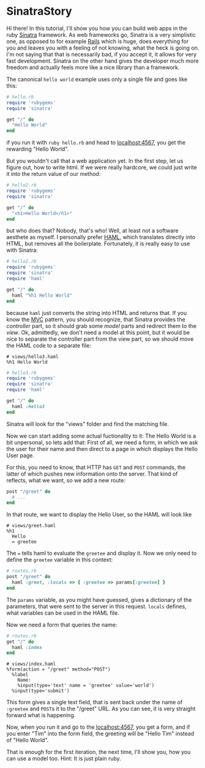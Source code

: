 SinatraStory
============

Hi there! In this tutorial, I'll show you how you can build web apps in the
ruby [Sinatra](http://www.sinatrarb.com/) framework. As web frameworks go,
Sinatra is a very simplistic one, as opposed to for example [Rails](http://rubyonrails.org/)
which is huge, does everything for you and leaves you with a feeling of not
knowing, what the heck is going on. I'm not saying that that is necessarily
bad, if you accept it, it allows for very fast development. Sinatra on the
other hand gives the developer much more freedom and actually feels more like
a nice library than a framework. 

The canonical `hello world` example uses only a single file and goes like
this:

```ruby
# hello.rb
require 'rubygems'
require 'sinatra'

get "/" do
  "Hello World"
end
```

if you run it with `ruby hello.rb` and head to
[localhost:4567](http://localhost:4567), you get the rewarding "Hello World".

But you wouldn't call that a web application yet. In the first step, let us
figure out, how to write html. If we were really hardcore, we could just write
it into the return value of our method:

```ruby
# hello2.rb
require 'rubygems'
require 'sinatra'

get "/" do
  "<h1>Hello World</h1>"
end
```

but who does that? Nobody, that's who! Well, at least not a software aesthete
as myself. I personally prefer [HAML](haml.info), which translates directly
into HTML, but removes all the boilerplate. Fortunately, it is really easy to
use with Sinatra:

```ruby
# hello2.rb
require 'rubygems'
require 'sinatra'
require 'haml'

get "/" do
  haml "%h1 Hello World"
end
```

because `haml` just converts the string into HTML and returns that. If you
know the [MVC](http://en.wikipedia.org/wiki/Model_View_Controller) pattern,
you should recognize, that Sinatra provides the *controller* part, so it
should grab some *model* parts and redirect them to the *view*. Ok,
admittedly, we don't need a model at this point, but it would be nice to
separate the controller part from the view part, so we should move the HAML
code to a separate file:

```haml
# views/hello3.haml
%h1 Hello World
```

```ruby
# hello3.rb
require 'rubygems'
require 'sinatra'
require 'haml'

get "/" do
  haml :hello3
end
```

Sinatra will look for the "views" folder and find the matching file.

Now we can start adding some actual fuctionality to it: The Hello World is a
bit unpersonal, so lets add that: First of all, we need a form, in which we
ask the user for their name and then direct to a page in which displays the
Hello User page.

For this, you need to know, that HTTP has `GET` and `POST` commands, the
latter of which pushes new information onto the server. That kind of reflects,
what we want, so we add a new route:

```ruby
post "/greet" do
  # ...
end
```

In that route, we want to display the Hello User, so the HAML will look like

```haml
# views/greet.haml
%h1 
  Hello
  = greetee
```

The `=` tells haml to evaluate the `greetee` and display it. Now we only need
to define the `greetee` variable in this context:

```ruby
# routes.rb
post "/greet" do
  haml :greet, :locals => { :greetee => params[:greetee] }
end
```

The `params` variable, as you might have guessed, gives a dictionary of the
parameters, that were sent to the server in this request. `locals` defines,
what variables can be used in the HAML file.

Now we need a form that queries the name:

```ruby
# routes.rb 
get "/" do
  haml :index
end
```

```haml
# views/index.haml
%form(action = "/greet" method="POST")
  %label 
    Name:
    %input(type='text' name = 'greetee' value='world')
  %input(type='submit')
```

This form gives a single text field, that is sent back under the name of
`:greetee` and `POST`s it to the "/greet" URL. As you can see, it is very
straight forward what is happening.

Now, when you run it and go to the [localhost:4567](http://localhost:4567), you get a
form, and if you enter "Tim" into the form field, the greeting will be "Hello
Tim" instead of "Hello World".

That is enough for the first iteration, the next time, I'll show you, how you
can use a model too. Hint: It is just plain ruby.
